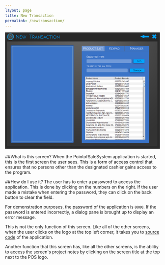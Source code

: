 ```yaml
---
layout: page
title: New Transaction
permalink: /newtransaction/
---
```

![New Transaction](/assets/NewTransaction.png)

##What is this screen?
When the PointofSaleSystem application is started, this is the first screen the user sees. This is a form of access control that ensures that no persons other than the designated cashier gains access to the program. 

##How do I use it?
The user has to enter a password to access the application. This is done by clicking on the numbers on the right. If the user made a mistake when entering the password, they can click on the back button to clear the field. 

For demonstration purposes, the password of the application is `0000`. If the password is entered incorrectly, a dialog pane is brought up to display an error message. 

This is not the only function of this screen. Like all of the other screens, when the user clicks on the logo at the top left corner, it takes you to [source code](https://github.com/iggnoreza/PointOfSaleSystem) of the application. 

Another function that this screen has, like all the other screens, is the ablitiy to access the screen's project notes by clicking on the screen title at the top next to the POS logo.